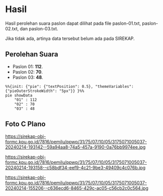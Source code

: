 # Hasil

Hasil perolehan suara paslon dapat dilihat pada file paslon-01.txt, paslon-02.txt, dan paslon-03.txt.

Jika tidak ada, artinya data tersebut belum ada pada SIREKAP.

## Perolehan Suara

 * Paslon 01: **112**.
 * Paslon 02: **70**.
 * Paslon 03: **48**.

```mermaid
%%{init: {"pie": {"textPosition": 0.5}, "themeVariables": {"pieOuterStrokeWidth": "5px"}} }%%
pie showData
    "01" : 112
    "02" : 70
    "03" : 48
```
## Foto C Plano

https://sirekap-obj-formc.kpu.go.id/7816/pemilu/ppwp/31/75/07/10/05/3175071005037-20240214-193142--59a94aa8-74a5-457a-9190-0a76bb9974ee.jpg

https://sirekap-obj-formc.kpu.go.id/7816/pemilu/ppwp/31/75/07/10/05/3175071005037-20240214-193158--c58bdf34-eef9-4c21-9be3-49409c4c076b.jpg

https://sirekap-obj-formc.kpu.go.id/7816/pemilu/ppwp/31/75/07/10/05/3175071005037-20240214-155206--c636ecd6-8465-429c-ac05-c56cb2c0c564.jpg
